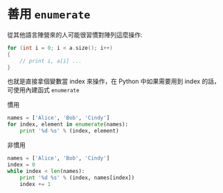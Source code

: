 # 善用 `enumerate`

從其他語言陣營來的人可能很習慣對陣列這麼操作:

```c++
for (int i = 0; i < a.size(); i++)
{
    // print i, a[i] ...
}
```

也就是直接拿個變數當 index 來操作，在 Python 中如果需要用到 index 的話，可使用內建函式 `enumerate`

慣用

```python
names = ['Alice', 'Bob', 'Cindy']
for index, element in enumerate(names):
    print '%d %s' % (index, element)
```

非慣用

```python
names = ['Alice', 'Bob', 'Cindy']
index = 0
while index < len(names):
    print '%d %s' % (index, names[index])
    index += 1
```
